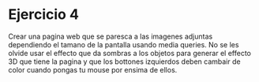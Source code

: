 # Ejercicio 4
Crear una pagina web que se paresca a las imagenes adjuntas dependiendo el tamano de la pantalla usando media queries. No se les olvide usar el effecto que da sombras a los objetos para generar el effecto 3D que tiene la pagina y que los bottones izquierdos deben cambair de color cuando pongas tu mouse por ensima de ellos.
